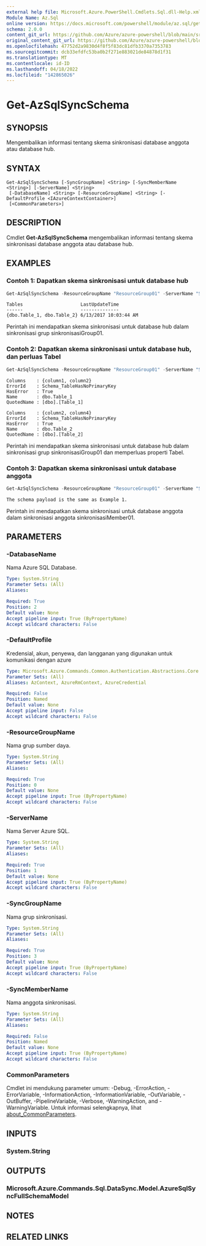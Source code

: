```yaml
---
external help file: Microsoft.Azure.PowerShell.Cmdlets.Sql.dll-Help.xml
Module Name: Az.Sql
online version: https://docs.microsoft.com/powershell/module/az.sql/get-azsqlsyncschema
schema: 2.0.0
content_git_url: https://github.com/Azure/azure-powershell/blob/main/src/Sql/Sql/help/Get-AzSqlSyncSchema.md
original_content_git_url: https://github.com/Azure/azure-powershell/blob/main/src/Sql/Sql/help/Get-AzSqlSyncSchema.md
ms.openlocfilehash: 47752d2a9830d4f8f5f83dc81dfb3370a7353783
ms.sourcegitcommit: dcb33efdfc53ba0b2f271e883021de84878d1f31
ms.translationtype: MT
ms.contentlocale: id-ID
ms.lasthandoff: 04/18/2022
ms.locfileid: "142865026"
---
```

# Get-AzSqlSyncSchema

## SYNOPSIS
Mengembalikan informasi tentang skema sinkronisasi database anggota atau database hub.

## SYNTAX

```
Get-AzSqlSyncSchema [-SyncGroupName] <String> [-SyncMemberName <String>] [-ServerName] <String>
 [-DatabaseName] <String> [-ResourceGroupName] <String> [-DefaultProfile <IAzureContextContainer>]
 [<CommonParameters>]
```

## DESCRIPTION
Cmdlet **Get-AzSqlSyncSchema** mengembalikan informasi tentang skema sinkronisasi database anggota atau database hub.

## EXAMPLES

### Contoh 1: Dapatkan skema sinkronisasi untuk database hub
```powershell
Get-AzSqlSyncSchema -ResourceGroupName "ResourceGroup01" -ServerName "Server01" -DatabaseName "database01" -SyncGroupName "syncGroup01"
```

```output
Tables                     LastUpdateTime
------                     --------------
{dbo.Table_1, dbo.Table_2} 6/13/2017 10:03:44 AM
```

Perintah ini mendapatkan skema sinkronisasi untuk database hub dalam sinkronisasi grup sinkronisasiGroup01.

### Contoh 2: Dapatkan skema sinkronisasi untuk database hub, dan perluas Tabel
```powershell
Get-AzSqlSyncSchema -ResourceGroupName "ResourceGroup01" -ServerName "Server01" -DatabaseName "database01" -SyncGroupName "syncGroup01"  | select -ExpandProperty Tables
```

```output
Columns    : {column1, column2}
ErrorId    : Schema_TableHasNoPrimaryKey
HasError   : True
Name       : dbo.Table_1
QuotedName : [dbo].[Table_1]

Columns    : {column2, column4}
ErrorId    : Schema_TableHasNoPrimaryKey
HasError   : True
Name       : dbo.Table_2
QuotedName : [dbo].[Table_2]
```

Perintah ini mendapatkan skema sinkronisasi untuk database hub dalam sinkronisasi grup sinkronisasiGroup01 dan memperluas properti Tabel.

### Contoh 3: Dapatkan skema sinkronisasi untuk database anggota
```powershell
Get-AzSqlSyncSchema -ResourceGroupName "ResourceGroup01" -ServerName "Server01" -DatabaseName "database01" -SyncGroupName "syncGroup01" -SyncMemberName "syncMember01"
```

```output
The schema payload is the same as Example 1.
```

Perintah ini mendapatkan skema sinkronisasi untuk database anggota dalam sinkronisasi anggota sinkronisasiMember01.

## PARAMETERS

### -DatabaseName
Nama Azure SQL Database.

```yaml
Type: System.String
Parameter Sets: (All)
Aliases:

Required: True
Position: 2
Default value: None
Accept pipeline input: True (ByPropertyName)
Accept wildcard characters: False
```

### -DefaultProfile
Kredensial, akun, penyewa, dan langganan yang digunakan untuk komunikasi dengan azure

```yaml
Type: Microsoft.Azure.Commands.Common.Authentication.Abstractions.Core.IAzureContextContainer
Parameter Sets: (All)
Aliases: AzContext, AzureRmContext, AzureCredential

Required: False
Position: Named
Default value: None
Accept pipeline input: False
Accept wildcard characters: False
```

### -ResourceGroupName
Nama grup sumber daya.

```yaml
Type: System.String
Parameter Sets: (All)
Aliases:

Required: True
Position: 0
Default value: None
Accept pipeline input: True (ByPropertyName)
Accept wildcard characters: False
```

### -ServerName
Nama Server Azure SQL.

```yaml
Type: System.String
Parameter Sets: (All)
Aliases:

Required: True
Position: 1
Default value: None
Accept pipeline input: True (ByPropertyName)
Accept wildcard characters: False
```

### -SyncGroupName
Nama grup sinkronisasi.

```yaml
Type: System.String
Parameter Sets: (All)
Aliases:

Required: True
Position: 3
Default value: None
Accept pipeline input: True (ByPropertyName)
Accept wildcard characters: False
```

### -SyncMemberName
Nama anggota sinkronisasi.

```yaml
Type: System.String
Parameter Sets: (All)
Aliases:

Required: False
Position: Named
Default value: None
Accept pipeline input: True (ByPropertyName)
Accept wildcard characters: False
```

### CommonParameters
Cmdlet ini mendukung parameter umum: -Debug, -ErrorAction, -ErrorVariable, -InformationAction, -InformationVariable, -OutVariable, -OutBuffer, -PipelineVariable, -Verbose, -WarningAction, and -WarningVariable. Untuk informasi selengkapnya, lihat [about_CommonParameters](http://go.microsoft.com/fwlink/?LinkID=113216).

## INPUTS

### System.String

## OUTPUTS

### Microsoft.Azure.Commands.Sql.DataSync.Model.AzureSqlSyncFullSchemaModel

## NOTES

## RELATED LINKS
